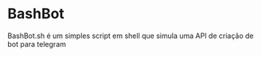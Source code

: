 # BashBot
BashBot.sh é um simples script em shell que simula uma API de criação de bot para telegram
